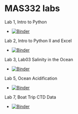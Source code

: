 # MAS332 labs

Lab 1, Intro to Python
- [![Binder](https://mybinder.org/badge_logo.svg)](https://mybinder.org/v2/gh/mas300labs-uofsa/tops-mas332/HEAD?labpath=Lab01_Intro_to_Python%2FMAS332_Lab1_Intro_to_Python_1.ipynb)

Lab 2, Intro to Python II and Excel
- [![Binder](https://mybinder.org/badge_logo.svg)](https://mybinder.org/v2/gh/mas300labs-uofsa/tops-mas332/HEAD?labpath=Lab02_Intro_to_PythonII_and_Data_in_Excel%2FMAS_332L_Lab_2_Intro_to_Python_II.ipynb)

Lab 3, Lab03 Salinity in the Ocean
- [![Binder](https://mybinder.org/badge_logo.svg)](https://mybinder.org/v2/gh/mas300labs-uofsa/tops-mas332/HEAD?labpath=Lab03_Salinity_in_the_Ocean%2FMAS_332L_Lab_3_Salinity_in_the_Ocean.ipynb)

Lab 5, Ocean Acidification
- [![Binder](https://mybinder.org/badge_logo.svg)](https://mybinder.org/v2/gh/mas300labs-uofsa/tops-mas332/HEAD?labpath=Lab05_Carbon_in_the_Oceancont_d%2FMAS_332L_Lab_5_Ocean_Acidification.ipynb)

Lab 7, Boat Trip CTD Data 
- [![Binder](https://mybinder.org/badge_logo.svg)](https://mybinder.org/v2/gh/mas300labs-uofsa/tops-mas332/HEAD?labpath=Lab07_Boat_Trip_CTD_Data%2FMAS_332L_7_CTD_Data.ipynb)
